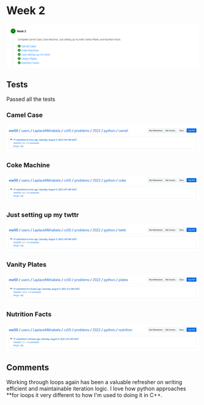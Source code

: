 # Week 2

![week2](images/week2.png)

## Tests
Passed all the tests

###  Camel Case 
![camel](images/camel.png)

###  Coke Machine 
![coke](images/coke.png)

### Just setting up my twttr 
![twttr](images/twttr.png)

###  Vanity Plates 
![plates](images/plates.png)

###   Nutrition Facts 
![nutrition](images/nutrition.png)

## Comments
Working through loops again has been a valuable refresher on writing efficient and maintainable iteration logic. 
I love how python approaches **for loops it very different to how I'm used to doing it in C++.